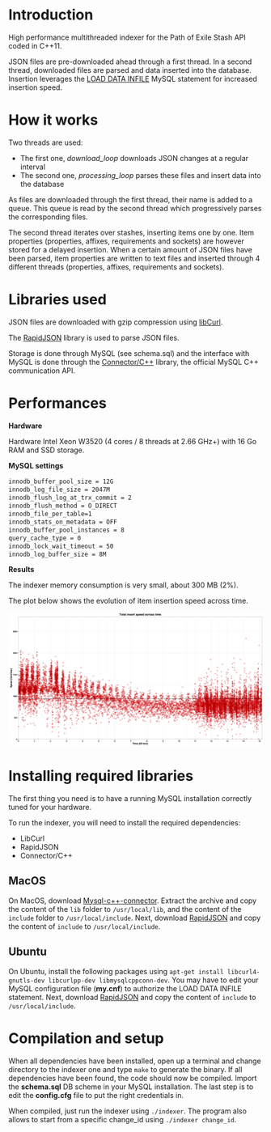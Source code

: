# Introduction

High performance multithreaded indexer for the Path of Exile Stash API coded in C++11.

JSON files are pre-downloaded ahead through a first thread. In a second thread, downloaded files are parsed and data inserted into the database. Insertion leverages the [LOAD DATA INFILE](http://dev.mysql.com/doc/refman/5.7/en/load-data.html) MySQL statement for increased insertion speed.

# How it works

Two threads are used: 

- The first one, *download_loop* downloads JSON changes at a regular interval
- The second one, *processing_loop* parses these files and insert data into the database

As files are downloaded through the first thread, their name is added to a queue. This queue is read by the second thread which progressively parses the corresponding files.

The second thread iterates over stashes, inserting items one by one. Item properties (properties, affixes, requirements and sockets) are however stored for a delayed insertion. When a certain amount of JSON files have been parsed, item properties are written to text files and inserted through 4 different threads (properties, affixes, requirements and sockets).

# Libraries used

JSON files are downloaded with gzip compression using [libCurl](https://curl.haxx.se/libcurl/).

The [RapidJSON](http://rapidjson.org/) library is used to parse JSON files.

Storage is done through MySQL (see schema.sql) and the interface with MySQL is done through the [Connector/C++](https://dev.mysql.com/downloads/connector/cpp/1.1.html) library, the official MySQL C++ communication API.

# Performances

**Hardware**

Hardware Intel Xeon W3520 (4 cores / 8 threads at 2.66 GHz+)	with 16 Go RAM and SSD storage.

**MySQL settings**

    innodb_buffer_pool_size = 12G
    innodb_log_file_size = 2047M
    innodb_flush_log_at_trx_commit = 2
    innodb_flush_method = O_DIRECT
    innodb_file_per_table=1
    innodb_stats_on_metadata = OFF
    innodb_buffer_pool_instances = 8
    query_cache_type = 0
    innodb_lock_wait_timeout = 50
    innodb_log_buffer_size = 8M

**Results**

The indexer memory consumption is very small, about 300 MB (2%).

The plot below shows the evolution of item insertion speed across time.

![alt](./bench.png)

# Installing required libraries

The first thing you need is to have a running MySQL installation correctly tuned for your hardware.

To run the indexer, you will need to install the required dependencies:

- LibCurl
- RapidJSON
- Connector/C++

## MacOS
On MacOS, download [Mysql-c++-connector](https://dev.mysql.com/downloads/connector/cpp/1.1.html). Extract the archive and copy the content of the `lib` folder to `/usr/local/lib`, and the content of the `include` folder to `/usr/local/include`. Next, download [RapidJSON](http://rapidjson.org/) and copy the content of `include` to `/usr/local/include`.

## Ubuntu
On Ubuntu, install the following packages using `apt-get install libcurl4-gnutls-dev libcurlpp-dev libmysqlcppconn-dev`. You may have to edit your MySQL configuration file (**my.cnf**) to authorize the LOAD DATA INFILE statement. Next, download [RapidJSON](http://rapidjson.org/) and copy the content of `include` to `/usr/local/include`.

# Compilation and setup

When all dependencies have been installed, open up a terminal and change directory to the indexer one and type `make` to generate the binary. If all dependencies have been found, the code should now be compiled. Import the **schema.sql** DB scheme in your MySQL installation. The last step is to edit the **config.cfg** file to put the right credentials in.

When compiled, just run the indexer using `./indexer`. The program also allows to start from a specific change_id using `./indexer change_id`.